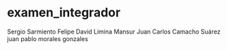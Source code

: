 # examen_integrador
Sergio Sarmiento
Felipe David Limina Mansur
Juan Carlos Camacho Suárez
juan pablo morales gonzales
